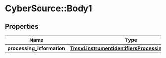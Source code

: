 # CyberSource::Body1

## Properties
Name | Type | Description | Notes
------------ | ------------- | ------------- | -------------
**processing_information** | [**Tmsv1instrumentidentifiersProcessingInformation**](Tmsv1instrumentidentifiersProcessingInformation.md) |  | [optional] 


